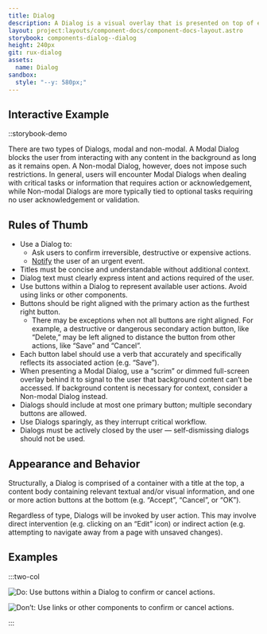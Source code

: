 ```yaml
---
title: Dialog
description: A Dialog is a visual overlay that is presented on top of existing screen content to prompt the user to perform an immediate action or acknowledge the receipt of a piece of information.
layout: project:layouts/component-docs/component-docs-layout.astro
storybook: components-dialog--dialog
height: 240px
git: rux-dialog
assets:
  name: Dialog
sandbox:
  style: "--y: 580px;"
---
```

## Interactive Example

::storybook-demo

There are two types of Dialogs, modal and non-modal. A Modal Dialog blocks the user from interacting with any content in the background as long as it remains open. A Non-modal Dialog, however, does not impose such restrictions. In general, users will encounter Modal Dialogs when dealing with critical tasks or information that requires action or acknowledgement, while Non-modal Dialogs are more typically tied to optional tasks requiring no user acknowledgement or validation.

## Rules of Thumb

- Use a Dialog to:
  - Ask users to confirm irreversible, destructive or expensive actions.
  - [Notify](/patterns/notifications) the user of an urgent event.
- Titles must be concise and understandable without additional context.
- Dialog text must clearly express intent and actions required of the user.
- Use buttons within a Dialog to represent available user actions. Avoid using links or other components.
- Buttons should be right aligned with the primary action as the furthest right button.
  - There may be exceptions when not all buttons are right aligned. For example, a destructive or dangerous secondary action button, like “Delete,” may be left aligned to distance the button from other actions, like “Save” and “Cancel”.
- Each button label should use a verb that accurately and specifically reflects its associated action (e.g. “Save”).
- When presenting a Modal Dialog, use a “scrim” or dimmed full-screen overlay behind it to signal to the user that background content can’t be accessed. If background content is necessary for context, consider a Non-modal Dialog instead.
- Dialogs should include at most one primary button; multiple secondary buttons are allowed.
- Use Dialogs sparingly, as they interrupt critical workflow.
- Dialogs must be actively closed by the user — self-dismissing dialogs should not be used.

## Appearance and Behavior

Structurally, a Dialog is comprised of a container with a title at the top, a content body containing relevant textual and/or visual information, and one or more action buttons at the bottom (e.g. “Accept”, “Cancel”, or “OK”).

Regardless of type, Dialogs will be invoked by user action. This may involve direct intervention (e.g. clicking on an “Edit” icon) or indirect action (e.g. attempting to navigate away from a page with unsaved changes).

## Examples

:::two-col

![Do: Use buttons within a Dialog to confirm or cancel actions.](/img/components/modal-do-1.png "Do: Use buttons within a Dialog to confirm or cancel actions.")

![Don’t: Use links or other components to confirm or cancel actions.](/img/components/modal-dont-1.png "Don’t: Use links or other components to confirm or cancel actions.")

:::
